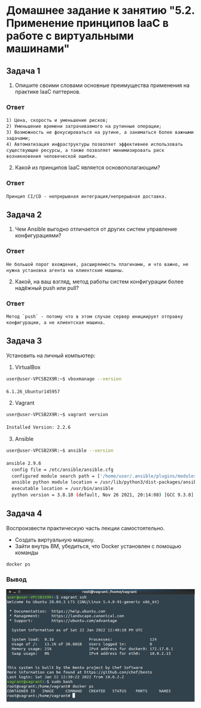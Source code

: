 # Домашнее задание к занятию "5.2. Применение принципов IaaC в работе с виртуальными машинами"

## Задача 1

1. Опишите своими словами основные преимущества применения на практике IaaC паттернов.

### Ответ

```
1) Цена, скорость и уменьшение рисков; 
2) Уменьшение времени затрачиваемого на рутинные операции; 
3) Возможность не фокусироваться на рутине, а заниматься более важными задачами;
4) Автоматизация инфраструктуры позволяет эффективнее использовать существующие ресурсы, а также позволяет минимизировать риск возникновения человеческой ошибки.
```

2. Какой из принципов IaaC является основополагающим?

### Ответ

```
Принцип CI/CD - непрерывная интеграция/непрерывная доставка.
```

## Задача 2

1. Чем Ansible выгодно отличается от других систем управление конфигурациями?  

### Ответ

```
Не большой порог вхождения, расширяемость плагинами, и что важно, не нужна установка агента на клиентские машины.
```

2. Какой, на ваш взгляд, метод работы систем конфигурации более надёжный push или pull?

### Ответ

```
Метод `push` - потому что в этом случае сервер инициирует отправку конфигурации, а не клиентская машина.
```

## Задача 3

Установить на личный компьютер:

1. VirtualBox

```bash
user@user-VPCSB2X9R:~$ vboxmanage --version

6.1.26_Ubuntur145957
```
2. Vagrant

```bash
user@user-VPCSB2X9R:~$ vagrant version

Installed Version: 2.2.6
```
3. Ansible

```bash
user@user-VPCSB2X9R:~$ ansible --version

ansible 2.9.6
  config file = /etc/ansible/ansible.cfg
  configured module search path = ['/home/user/.ansible/plugins/modules', '/usr/share/ansible/plugins/modules']
  ansible python module location = /usr/lib/python3/dist-packages/ansible
  executable location = /usr/bin/ansible
  python version = 3.8.10 (default, Nov 26 2021, 20:14:08) [GCC 9.3.0]
```

## Задача 4

Воспроизвести практическую часть лекции самостоятельно.

- Создать виртуальную машину.
- Зайти внутрь ВМ, убедиться, что Docker установлен с помощью команды
```
docker ps
```

### Вывод

![](img/docker.png)

